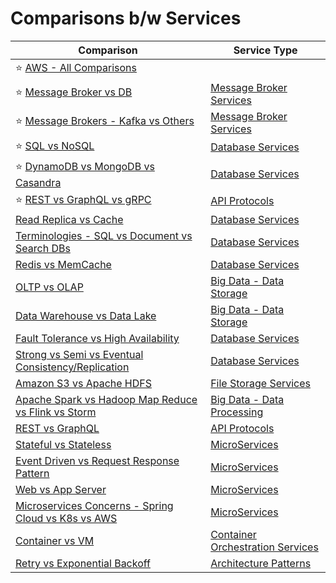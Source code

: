 # Comparisons b/w Services

| Comparison                                                                                                                                                       | Service Type                                                                                                   |
|------------------------------------------------------------------------------------------------------------------------------------------------------------------|----------------------------------------------------------------------------------------------------------------|
| :star: [AWS - All Comparisons](https://github.com/Anshul619/AWS-Services/tree/main/AWS-All-Comparisons.md)                                                       |                                                                                                                |
| :star: [Message Broker vs DB](2_MessageBrokersEDA/MessageBrokerVsDB.md)                                                                                          | [Message Broker Services](2_MessageBrokersEDA)                                                                 |
| :star: [Message Brokers - Kafka vs Others](2_MessageBrokersEDA/KafkaVsRabbitMQVsSQSVsSNS.md)                                                                     | [Message Broker Services](2_MessageBrokersEDA)                                                                 |
| :star: [SQL vs NoSQL](1_Databases/SQLvsNoSQL.md)                                                                                                                 | [Database Services](1_Databases)                                                                               |
| :star: [DynamoDB vs MongoDB vs Casandra](1_Databases/DynamoDBVsMongoDBVsCasandra.md)                                                                             | [Database Services](1_Databases)                                                                               |
| :star: [REST vs GraphQL vs gRPC](8_API-Protocols/Readme.md)                                                                                                      | [API Protocols](8_API-Protocols/Readme.md)                                                                     |
| [Read Replica vs Cache](1_Databases/3_Scalability-Techniques/ReadReplicaVsCache.md)                                                                              | [Database Services](1_Databases)                                                                               |
| [Terminologies - SQL vs Document vs Search DBs](1_Databases/Terminologies.md)                                                                                    | [Database Services](1_Databases)                                                                               |
| [Redis vs MemCache](1_Databases/8_Caching-InMemory-Databases/RedisVsMemcache.md)                                                                                 | [Database Services](1_Databases)                                                                               |
| [OLTP vs OLAP](1_Databases/OLTPvsOTAP.md)                                                                                                                        | [Big Data - Data Storage](1_Databases)                                                                         |
| [Data Warehouse vs Data Lake](https://github.com/Anshul619/Big-Data/tree/main/DataStorage/DataWarehousesVsLake.md)                                               | [Big Data - Data Storage](1_Databases)                                                                         |
| [Fault Tolerance vs High Availability](5_HighAvailability/FaultToleranceVsHighAvailability.md)                                                                   | [Database Services](1_Databases)                                                                               |
| [Strong vs Semi vs Eventual Consistency/Replication](1_Databases/4_Consistency-Replication/Readme.md)                                                            | [Database Services](1_Databases)                                                                               |
| [Amazon S3 vs Apache HDFS](9_FileStorages/HDFSVsS3.md)                                                                                                           | [File Storage Services](9_FileStorages)                                                                        |
| [Apache Spark vs Hadoop Map Reduce vs Flink vs Storm](https://github.com/Anshul619/Big-Data/tree/main/Big-Data/DataProcessing/SparkVsMapReduceVsFlinkVsStorm.md) | [Big Data - Data Processing](https://github.com/Anshul619/Big-Data/tree/main/DataProcessing/)                  |
| [REST vs GraphQL](8_API-Protocols/RESTvsGraphQL.md)                                                                                                              | [API Protocols](8_API-Protocols/Readme.md)                                                                     |
| [Stateful vs Stateless](4_Scalability/StatefulVsStateless.md)                                                                                                    | [MicroServices](3_MicroServices)                                                                               |
| [Event Driven vs Request Response Pattern](7_ArchitecturePatterns/EventDrivenArchitecture/EventDrivenVsRequestResponsePattern.md)                                                           | [MicroServices](3_MicroServices)                                                                               |
| [Web vs App Server](4_Scalability/WebVsAppServer.md)                                                                                                             | [MicroServices](3_MicroServices)                                                                               |
| [Microservices Concerns - Spring Cloud vs K8s vs AWS](3_MicroServices/SpringCloudVsK8sVsAWS.md)                                                                  | [MicroServices](3_MicroServices)                                                                               |
| [Container vs VM](https://github.com/Anshul619/DevOps-SRE/tree/main/1_Containers/ContainerVsVMs.md)                                                              | [Container Orchestration Services](https://github.com/Anshul619/DevOps-SRE/tree/main/2_ContainerOrchestration) |
| [Retry vs Exponential Backoff](7_ArchitecturePatterns/Resilience/RetryVsExponentialBackoff.md)                                                       | [Architecture Patterns](7_ArchitecturePatterns)                                                                |